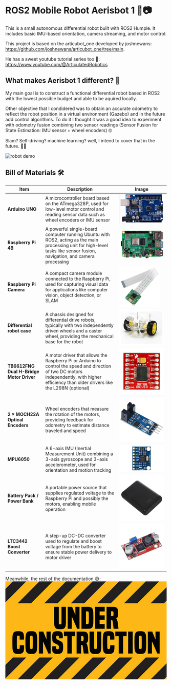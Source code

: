 # ROS2 Mobile Robot Aerisbot 1 🚗📷

This is a small autonomous differential robot built with ROS2 Humple. It includes basic IMU-based orientation, camera streaming, and motor control.

This project is based on the articubot_one developed by joshnewans: https://github.com/joshnewans/articubot_one/tree/main.

He has a sweet youtube tutorial series too 🦾: https://www.youtube.com/@ArticulatedRobotics

## What makes Aerisbot 1 different? 🤔
My main goal is to construct a functional differential robot based in ROS2 with the lowest possible budget and able to be aquired locally.

Other objective that I condidered was to obtain an accurate odometry to reflect the robot position in a virtual environment (Gazebo) and in the future add control algorithms. To do it I thought it was a good idea to experiment with odometry fusion combining two sensor readings (Sensor Fusion for State Estimation: IMU sensor + wheel encoders) 🤓 

Slam? Self-driving? machine learning? well, I intend to cover that in the future. 🚀🚀

![robot demo](images/robot_demo.gif)

## Bill of Materials 🛠️

| Item | Description| Image |
| ------------- | ------------- |---|
| **Arduino UNO** |  A microcontroller board based on the ATmega328P, used for low-level motor control and reading sensor data such as wheel encoders or IMU sensor | <img src="images/ArduinoUNO.jpeg" alt="Arduino" width="100%"/> |
| **Raspberry Pi 4B** | A powerful single-board computer running Ubuntu with ROS2, acting as the main processing unit for high-level tasks like sensor fusion, navigation, and camera processing | <img src="images/RaspberryPI.jpeg" alt="RaspberryPI" width="100%"/>  |
| **Raspberry Pi Camera** | A compact camera module connected to the Raspberry Pi, used for capturing visual data for applications like computer vision, object detection, or SLAM | <img src="images/Raspberry_camera.webp" alt="RaspberryPI_camera" width="90%"/>  |
| **Differential robot case** | A chassis designed for differential drive robots, typically with two independently driven wheels and a caster wheel, providing the mechanical base for the robot | <img src="images/Robot_case.webp" alt="Robot_case" width="100%"/> |
| **TB6612FNG Dual H-Bridge Motor Driver** | A motor driver that allows the Raspberry Pi or Arduino to control the speed and direction of two DC motors independently, with higher efficiency than older drivers like the L298N (optional) | <img src="images/TB6612FNG.webp" alt="Motor_driver" width="100%"> |
| **2 × MOCH22A Optical Encoders** | Wheel encoders that measure the rotation of the motors, providing feedback for odometry to estimate distance traveled and speed | <img src="images/MOCH22A.webp" alt="Encoder" width="100%"/> |
| **MPU6050** | A 6-axis IMU (Inertial Measurement Unit) combining a 3-axis gyroscope and 3-axis accelerometer, used for orientation and motion tracking | <img src="images/MPU6050.jpeg" alt="Gyroscope" width="100%"/> |
| **Battery Pack / Power Bank** | A portable power source that supplies regulated voltage to the Raspberry Pi and possibly the motors, enabling mobile operation | <img src="images/Battery_pack.webp" alt="Power_bank" width="250"/> |
| **LTC3442 Boost Converter** | A step-up DC-DC converter used to regulate and boost voltage from the battery to ensure stable power delivery to motor driver | <img src="images/LTC3442.webp" alt="Converter" width="250"/> |


Meanwhile, the rest of the documentation 😅:
![under construction](images/under_construction.jpg)
